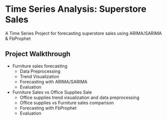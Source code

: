 # Time Series Analysis: Superstore Sales
A Time Series Project for forecasting superstore sales using ARIMA/SARIMA &amp; FbProphet

## Project Walkthrough
- Furniture sales forecasting
  - Data Preprocessing
  - Trend Visualization
  - Forecasting with ARIMA/SARIMA
  - Evaluation
- Furniture Sales vs Office Supplies Sale
  - Office supplies trend visualization and data preprocessing
  - Office supplies vs Furniture sales comparison
  - Forecasting with FbProphet
  - Evaluation
